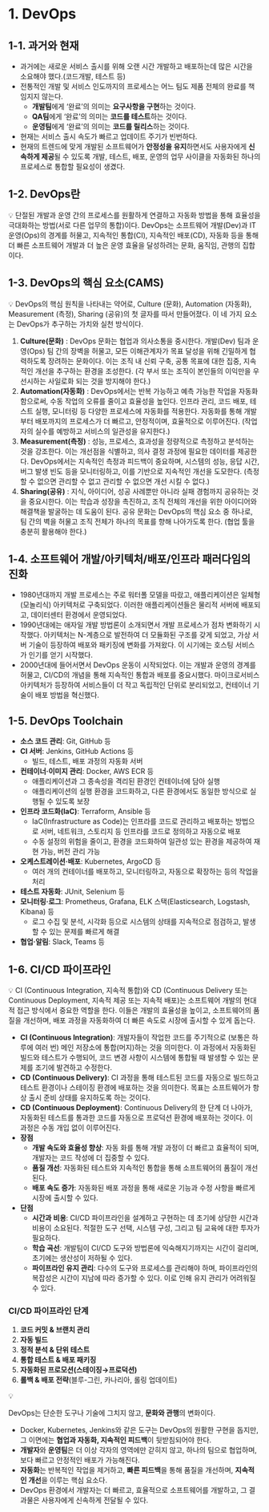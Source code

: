 # 1. DevOps

## 1-1. 과거와 현재

-   과거에는 새로운 서비스 출시를 위해 오랜 시간 개발하고 배포하는데 많은 시간을 소요해야 했다.(코드개발, 테스트 등)
-   전통적인 개발 및 서비스 인도까지의 프로세스는 어느 팀도 제품 전체의 완료를 책임지지 않는다.
    -   **개발팀**에게 ‘완료’의 의미는 **요구사항을 구현**하는 것이다.
    -   **QA팀**에게 ‘완료’의 의미는 **코드를 테스트**하는 것이다.
    -   **운영팀**에게 ‘완료’의 의미는 **코드를 릴리스**하는 것이다.
-   현재는 서비스 출시 속도가 빠르고 업데이트 주기가 빈번하다.
-   현재의 트렌드에 맞게 개발된 소프트웨어가 **안정성을 유지**하면서도 사용자에게 **신속하게 제공**될 수 있도록 개발, 테스트, 배포, 운영의 업무 사이클을 자동화된 하나의 프로세스로 통합할 필요성이 생겼다.

## 1-2. DevOps란

<aside> 💡 단절된 개발과 운영 간의 프로세스를 원활하게 연결하고 자동화 방법을 통해 효율성을 극대화하는 방법(서로 다른 업무의 통합)이다. DevOps는 소프트웨어 개발(Dev)과 IT 운영(Ops)의 경계를 허물고, 지속적인 통합(CI), 지속적인 배포(CD), 자동화 등을 통해 더 빠른 소프트웨어 개발과 더 높은 운영 효율을 달성하려는 문화, 움직임, 관행의 집합이다.

</aside>

## 1-3. DevOps의 핵심 요소(CAMS)

<aside> 💡 DevOps의 핵심 원칙을 나타내는 약어로, Culture (문화), Automation (자동화), Measurement (측정), Sharing (공유)의 첫 글자를 따서 만들어졌다. 이 네 가지 요소는 DevOps가 추구하는 가치와 실천 방식이다.

</aside>

1.  **Culture(문화)** : DevOps 문화는 협업과 의사소통을 중시한다. 개발(Dev) 팀과 운영(Ops) 팀 간의 장벽을 허물고, 모든 이해관계자가 목표 달성을 위해 긴밀하게 협력하도록 장려하는 문화이다. 이는 조직 내 신뢰 구축, 공통 목표에 대한 집중, 지속적인 개선을 추구하는 환경을 조성한다. (각 부서 또는 조직이 본인들의 이익만을 우선시하는 사일로화 되는 것을 방지해야 한다.)
2.  **Automation(자동화)** : DevOps에서는 반복 가능하고 예측 가능한 작업을 자동화함으로써, 수동 작업의 오류를 줄이고 효율성을 높인다. 인프라 관리, 코드 배포, 테스트 실행, 모니터링 등 다양한 프로세스에 자동화를 적용한다. 자동화를 통해 개발부터 배포까지의 프로세스가 더 빠르고, 안정적이며, 효율적으로 이루어진다. (작업자의 실수를 예방하고 서비스의 일관성을 유지한다.)
3.  **Measurement(측정)** : 성능, 프로세스, 효과성을 정량적으로 측정하고 분석하는 것을 강조한다. 이는 개선점을 식별하고, 의사 결정 과정에 필요한 데이터를 제공한다. DevOps에서는 지속적인 측정과 피드백이 중요하며, 시스템의 성능, 응답 시간, 버그 발생 빈도 등을 모니터링하고, 이를 기반으로 지속적인 개선을 도모한다. (측정할 수 없으면 관리할 수 없고 관리할 수 없으면 개선 시킬 수 없다.)
4.  **Sharing(공유)** : 지식, 아이디어, 성공 사례뿐만 아니라 실패 경험까지 공유하는 것을 중요시한다. 이는 학습과 성장을 촉진하고, 조직 전체의 개선을 위한 아이디어와 해결책을 발굴하는 데 도움이 된다. 공유 문화는 DevOps의 핵심 요소 중 하나로, 팀 간의 벽을 허물고 조직 전체가 하나의 목표를 향해 나아가도록 한다. (협업 툴을 충분히 활용해야 한다.)

## 1-4. 소프트웨어 개발/아키텍처/배포/인프라 패러다임의 진화



-   1980년대까지 개발 프로세스는 주로 워터폴 모델을 따랐고, 애플리케이션은 일체형(모놀리식) 아키텍처로 구축되었다. 이러한 애플리케이션들은 물리적 서버에 배포되고, 데이터센터 환경에서 운영되었다.
-   1990년대에는 애자일 개발 방법론이 소개되면서 개발 프로세스가 점차 변화하기 시작했다. 아키텍처는 N-계층으로 발전하여 더 모듈화된 구조를 갖게 되었고, 가상 서버 기술이 등장하여 배포와 패키징에 변화를 가져왔다. 이 시기에는 호스팅 서비스가 인기를 얻기 시작했다.
-   2000년대에 들어서면서 DevOps 운동이 시작되었다. 이는 개발과 운영의 경계를 허물고, CI/CD의 개념을 통해 지속적인 통합과 배포를 중요시했다. 마이크로서비스 아키텍처가 등장하여 서비스들이 더 작고 독립적인 단위로 분리되었고, 컨테이너 기술이 배포 방법을 혁신했다.

## 1-5. DevOps Toolchain

-   **소스 코드 관리**: Git, GitHub 등
-   **CI 서버**: Jenkins, GitHub Actions 등
    -   빌드, 테스트, 배포 과정의 자동화 서버
-   **컨테이너·이미지 관리**: Docker, AWS ECR 등
    -   애플리케이션과 그 종속성을 격리된 환경인 컨테이너에 담아 실행
    -   애플리케이션의 실행 환경을 코드화하고, 다른 환경에서도 동일한 방식으로 실행될 수 있도록 보장
-   **인프라 코드화(IaC)**: Terraform, Ansible 등
    -   IaC(Infrastructure as Code)는 인프라를 코드로 관리하고 배포하는 방법으로 서버, 네트워크, 스토리지 등 인프라를 코드로 정의하고 자동으로 배포
    -   수동 설정의 위험을 줄이고, 환경을 코드화하여 일관성 있는 환경을 제공하여 재현 가능, 버전 관리 가능
-   **오케스트레이션·배포**: Kubernetes, ArgoCD 등
    -   여러 개의 컨테이너를 배포하고, 모니터링하고, 자동으로 확장하는 등의 작업을 처리
-   **테스트 자동화**: JUnit, Selenium 등
-   **모니터링·로그**: Prometheus, Grafana, ELK 스택(Elasticsearch, Logstash, Kibana) 등
    -   로그 수집 및 분석, 시각화 등으로 시스템의 상태를 지속적으로 점검하고, 발생할 수 있는 문제를 빠르게 해결
-   **협업·알림**: Slack, Teams 등

## 1-6. CI/CD 파이프라인

<aside> 💡 CI (Continuous Integration, 지속적 통합)와 CD (Continuous Delivery 또는 Continuous Deployment, 지속적 제공 또는 지속적 배포)는 소프트웨어 개발의 현대적 접근 방식에서 중요한 역할을 한다. 이들은 개발의 효율성을 높이고, 소프트웨어의 품질을 개선하며, 배포 과정을 자동화하여 더 빠른 속도로 시장에 출시할 수 있게 돕는다.

</aside>

-   **CI (Continuous Integration)**: 개발자들이 작업한 코드를 주기적으로 (보통은 하루에 여러 번) 메인 저장소에 통합(머지)하는 것을 의미한다. 이 과정에서 자동화된 빌드와 테스트가 수행되어, 코드 변경 사항이 시스템에 통합될 때 발생할 수 있는 문제를 조기에 발견하고 수정한다.
-   **CD (Continuous Delivery)**: CI 과정을 통해 테스트된 코드를 자동으로 빌드하고 테스트 환경이나 스테이징 환경에 배포하는 것을 의미한다. 목표는 소프트웨어가 항상 출시 준비 상태를 유지하도록 하는 것이다.
-   **CD (Continuous Deployment)**: Continuous Delivery의 한 단계 더 나아가, 자동화된 테스트를 통과한 코드를 자동으로 프로덕션 환경에 배포하는 것이다. 이 과정은 수동 개입 없이 이루어진다.
-   **장점**
    -   **개발 속도와 효율성 향상**: 자동 화를 통해 개발 과정이 더 빠르고 효율적이 되며, 개발자는 코드 작성에 더 집중할 수 있다.
    -   **품질 개선**: 자동화된 테스트와 지속적인 통합을 통해 소프트웨어의 품질이 개선된다.
    -   **배포 속도 증가**: 자동화된 배포 과정을 통해 새로운 기능과 수정 사항을 빠르게 시장에 출시할 수 있다.
-   **단점**
    -   **시간과 비용**: CI/CD 파이프라인을 설계하고 구현하는 데 초기에 상당한 시간과 비용이 소요된다. 적절한 도구 선택, 시스템 구성, 그리고 팀 교육에 대한 투자가 필요하다.
    -   **학습 곡선**: 개발팀이 CI/CD 도구와 방법론에 익숙해지기까지는 시간이 걸리며, 초기에는 생산성이 저하될 수 있다.
    -   **파이프라인 유지 관리**: 다수의 도구와 프로세스를 관리해야 하며, 파이프라인의 복잡성은 시간이 지남에 따라 증가할 수 있다. 이로 인해 유지 관리가 어려워질 수 있다.

### CI/CD 파이프라인 단계

1.  **코드 커밋 & 브랜치 관리**
2.  **자동 빌드**
3.  **정적 분석 & 단위 테스트**
4.  **통합 테스트 & 배포 패키징**
5.  **자동화된 프로모션(스테이징→프로덕션)**
6.  **롤백 & 배포 전략**(블루-그린, 카나리아, 롤링 업데이트)

<aside> 💡

DevOps는 단순한 도구나 기술에 그치지 않고, **문화와 관행**의 변화이다.

</aside>

-   Docker, Kubernetes, Jenkins와 같은 도구는 DevOps의 원활한 구현을 돕지만, 그 이면에는 **협업과 자동화, 지속적인 피드백**이 뒷받침되어야 한다.
-   **개발자**와 **운영팀**은 더 이상 각자의 영역에만 갇히지 않고, 하나의 팀으로 협업하며, 보다 빠르고 안정적인 배포가 가능해진다.
-   **자동화**는 반복적인 작업을 제거하고, **빠른 피드백**을 통해 품질을 개선하며, **지속적인 개선**을 이루는 핵심 요소다.
-   DevOps 환경에서 개발자는 더 빠르고, 효율적으로 소프트웨어를 개발하고, 그 결과물은 사용자에게 신속하게 전달될 수 있다.